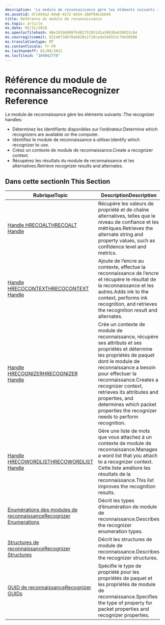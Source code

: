 ```yaml
---
description: 'Le module de reconnaissance gère les éléments suivants :'
ms.assetid: d7c694a2-0da6-4172-b434-2b0f94e1b649
title: Référence du module de reconnaissance
ms.topic: article
ms.date: 05/31/2018
ms.openlocfilehash: 40e193b6098f6d82751951d1a39630ad30023c84
ms.sourcegitcommit: 831e8f3db78ab820e1710cede244553c70e50500
ms.translationtype: MT
ms.contentlocale: fr-FR
ms.lasthandoff: 01/08/2021
ms.locfileid: "104042778"
---
```

# <a name="recognizer-reference"></a><span data-ttu-id="defff-103">Référence du module de reconnaissance</span><span class="sxs-lookup"><span data-stu-id="defff-103">Recognizer Reference</span></span>

<span data-ttu-id="defff-104">Le module de reconnaissance gère les éléments suivants :</span><span class="sxs-lookup"><span data-stu-id="defff-104">The recognizer handles:</span></span>

-   <span data-ttu-id="defff-105">Déterminez les identifiants disponibles sur l’ordinateur.</span><span class="sxs-lookup"><span data-stu-id="defff-105">Determine which recognizers are available on the computer.</span></span>
-   <span data-ttu-id="defff-106">Identifiez le module de reconnaissance à utiliser.</span><span class="sxs-lookup"><span data-stu-id="defff-106">Identify which recognizer to use.</span></span>
-   <span data-ttu-id="defff-107">Créez un contexte de module de reconnaissance.</span><span class="sxs-lookup"><span data-stu-id="defff-107">Create a recognizer context.</span></span>
-   <span data-ttu-id="defff-108">Récupérez les résultats du module de reconnaissance et les alternatives.</span><span class="sxs-lookup"><span data-stu-id="defff-108">Retrieve recognizer results and alternates.</span></span>

## <a name="in-this-section"></a><span data-ttu-id="defff-109">Dans cette section</span><span class="sxs-lookup"><span data-stu-id="defff-109">In This Section</span></span>



| <span data-ttu-id="defff-110">Rubrique</span><span class="sxs-lookup"><span data-stu-id="defff-110">Topic</span></span>                                                      | <span data-ttu-id="defff-111">Description</span><span class="sxs-lookup"><span data-stu-id="defff-111">Description</span></span>                                                                                                                                                           |
|------------------------------------------------------------|-----------------------------------------------------------------------------------------------------------------------------------------------------------------------|
| [<span data-ttu-id="defff-112">Handle HRECOALT</span><span class="sxs-lookup"><span data-stu-id="defff-112">HRECOALT Handle</span></span>](hrecoalt-handle.md)                     | <span data-ttu-id="defff-113">Récupère les valeurs de propriété et de chaîne alternatives, telles que le niveau de confiance et les métriques.</span><span class="sxs-lookup"><span data-stu-id="defff-113">Retrieves the alternate string and property values, such as confidence level and metrics.</span></span><br/>                                                                  |
| [<span data-ttu-id="defff-114">Handle HRECOCONTEXT</span><span class="sxs-lookup"><span data-stu-id="defff-114">HRECOCONTEXT Handle</span></span>](hrecocontext-handle.md)             | <span data-ttu-id="defff-115">Ajoute de l’encre au contexte, effectue la reconnaissance de l’encre et récupère le résultat de la reconnaissance et les autres.</span><span class="sxs-lookup"><span data-stu-id="defff-115">Adds ink to the context, performs ink recognition, and retrieves the recognition result and alternates.</span></span><br/>                                                    |
| [<span data-ttu-id="defff-116">Handle HRECOGNIZER</span><span class="sxs-lookup"><span data-stu-id="defff-116">HRECOGNIZER Handle</span></span>](hrecognizer-handle.md)               | <span data-ttu-id="defff-117">Crée un contexte de module de reconnaissance, récupère ses attributs et ses propriétés et détermine les propriétés de paquet dont le module de reconnaissance a besoin pour effectuer la reconnaissance.</span><span class="sxs-lookup"><span data-stu-id="defff-117">Creates a recognizer context, retrieves its attributes and properties, and determines which packet properties the recognizer needs to perform recognition.</span></span><br/> |
| [<span data-ttu-id="defff-118">Handle HRECOWORDLIST</span><span class="sxs-lookup"><span data-stu-id="defff-118">HRECOWORDLIST Handle</span></span>](hrecowordlist-handle.md)           | <span data-ttu-id="defff-119">Gère une liste de mots que vous attachez à un contexte de module de reconnaissance.</span><span class="sxs-lookup"><span data-stu-id="defff-119">Manages a word list that you attach to a recognizer context.</span></span> <span data-ttu-id="defff-120">Cette liste améliore les résultats de la reconnaissance.</span><span class="sxs-lookup"><span data-stu-id="defff-120">This list improves the recognition results.</span></span><br/>                                                   |
| [<span data-ttu-id="defff-121">Énumérations des modules de reconnaissance</span><span class="sxs-lookup"><span data-stu-id="defff-121">Recognizer Enumerations</span></span>](recognizer-api-enumerations.md) | <span data-ttu-id="defff-122">Décrit les types d’énumération de module de reconnaissance.</span><span class="sxs-lookup"><span data-stu-id="defff-122">Describes the recognizer enumeration types.</span></span><br/>                                                                                                                |
| [<span data-ttu-id="defff-123">Structures de reconnaissance</span><span class="sxs-lookup"><span data-stu-id="defff-123">Recognizer Structures</span></span>](recognizer-api-structures.md)     | <span data-ttu-id="defff-124">Décrit les structures de module de reconnaissance.</span><span class="sxs-lookup"><span data-stu-id="defff-124">Describes the recognizer structures.</span></span><br/>                                                                                                                       |
| [<span data-ttu-id="defff-125">GUID de reconnaissance</span><span class="sxs-lookup"><span data-stu-id="defff-125">Recognizer GUIDs</span></span>](recognizer-guids.md)                   | <span data-ttu-id="defff-126">Spécifie le type de propriété pour les propriétés de paquet et les propriétés de module de reconnaissance.</span><span class="sxs-lookup"><span data-stu-id="defff-126">Specifies the type of property for packet properties and recognizer properties.</span></span><br/>                                                                            |



 

 

 





